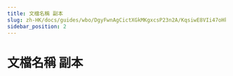 ```yaml
---
title: 文檔名稱 副本
slug: zh-HK/docs/guides/wbo/DgyFwnAgCictXGkMKgxcsP23n2A/KqsiwE8VIi47oHkNT6ac84WCnBf
sidebar_position: 2
---
```



# 文檔名稱 副本

